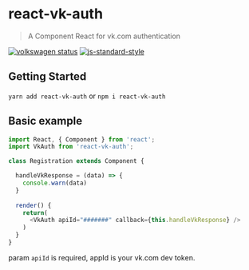 # react-vk-auth

> A Component React for vk.com authentication

[![volkswagen status](https://auchenberg.github.io/volkswagen/volkswargen_ci.svg?v=1)](https://github.com/auchenberg/volkswagen)
[![js-standard-style](https://img.shields.io/badge/code%20style-standard-brightgreen.svg?style=flat)](https://github.com/feross/standard)


## Getting Started

`yarn add react-vk-auth` or `npm i react-vk-auth`

## Basic example

```js
import React, { Component } from 'react';
import VkAuth from 'react-vk-auth';

class Registration extends Component {

  handleVkResponse = (data) => {
    console.warn(data)
  }
  
  render() {
    return(
      <VkAuth apiId="#######" callback={this.handleVkResponse} />
    )
  }
}

```
param `apiId` is required, appId is your vk.com dev token.
